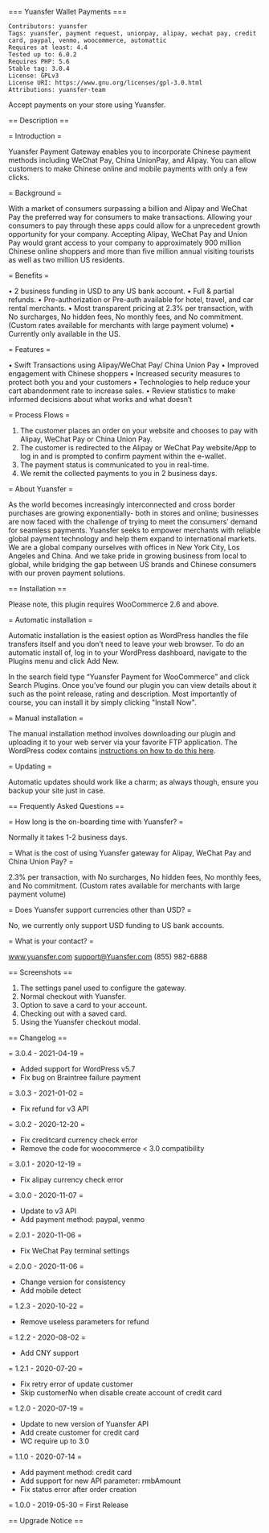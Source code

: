 === Yuansfer Wallet Payments ===

```
Contributors: yuansfer
Tags: yuansfer, payment request, unionpay, alipay, wechat pay, credit card, paypal, venmo, woocommerce, automattic
Requires at least: 4.4
Tested up to: 6.0.2
Requires PHP: 5.6
Stable tag: 3.0.4
License: GPLv3
License URI: https://www.gnu.org/licenses/gpl-3.0.html
Attributions: yuansfer-team
```

Accept payments on your store using Yuansfer.

== Description ==

= Introduction =

Yuansfer Payment Gateway enables you to incorporate Chinese payment methods including WeChat Pay, China UnionPay, and Alipay. You can allow customers to make Chinese online and mobile payments with only a few clicks.

= Background =

With a market of consumers surpassing a billion and Alipay and WeChat Pay the preferred way for consumers to make transactions. Allowing your consumers to pay through these apps could allow for a unprecedent growth opportunity for your company. Accepting Alipay, WeChat Pay and Union Pay would grant access to your company to approximately 900 million Chinese online shoppers and more than five million annual visiting tourists as well as two million US residents.

= Benefits =

•	2 business funding in USD to any US bank account.
•	Full & partial refunds.
•	Pre-authorization or Pre-auth available for hotel, travel, and car rental merchants.
•	Most transparent pricing at 2.3% per transaction, with No surcharges, No hidden fees, No monthly fees, and No commitment. (Custom rates available for merchants with large payment volume)
•	Currently only available in the US.

= Features =

•	Swift Transactions using Alipay/WeChat Pay/ China Union Pay
•	Improved engagement with Chinese shoppers
•	Increased security measures to protect both you and your customers
•	Technologies to help reduce your cart abandonment rate to increase sales.
•	Review statistics to make informed decisions about what works and what doesn’t

= Process Flows =

1.	The customer places an order on your website and chooses to pay with Alipay, WeChat Pay or China Union Pay.
2.	The customer is redirected to the Alipay or WeChat Pay website/App to log in and is prompted to confirm payment within the e-wallet.
3.	The payment status is communicated to you in real-time.
4.	We remit the collected payments to you in 2 business days.

= About Yuansfer =

As the world becomes increasingly interconnected and cross border purchases are growing exponentially- both in stores and online; businesses are now faced with the challenge of trying to meet the consumers’ demand for seamless payments.
Yuansfer seeks to empower merchants with reliable global payment technology and help them expand to international markets. We are a global company ourselves with offices in New York City, Los Angeles and China. And we take pride in growing business from local to global, while bridging the gap between US brands and Chinese consumers with our proven payment solutions.

== Installation ==

Please note, this plugin requires WooCommerce 2.6 and above.

= Automatic installation =

Automatic installation is the easiest option as WordPress handles the file transfers itself and you don’t need to leave your web browser. To
do an automatic install of, log in to your WordPress dashboard, navigate to the Plugins menu and click Add New.

In the search field type “Yuansfer Payment for WooCommerce” and click Search Plugins. Once you’ve found our plugin you can view details about it such as the point release, rating and description. Most importantly of course, you can install it by simply clicking "Install Now".

= Manual installation =

The manual installation method involves downloading our plugin and uploading it to your web server via your favorite FTP application. The WordPress codex contains [instructions on how to do this here](http://codex.wordpress.org/Managing_Plugins#Manual_Plugin_Installation).

= Updating =

Automatic updates should work like a charm; as always though, ensure you backup your site just in case.

== Frequently Asked Questions ==

= How long is the on-boarding time with Yuansfer? =

Normally it takes 1-2 business days.

= What is the cost of using Yuansfer gateway for Alipay, WeChat Pay and China Union Pay? =

2.3% per transaction, with No surcharges, No hidden fees, No monthly fees, and No commitment. (Custom rates available for merchants with large payment volume)

= Does Yuansfer support currencies other than USD? =

No, we currently only support USD funding to US bank accounts.

= What is your contact? =

www.yuansfer.com
support@Yuansfer.com
(855) 982-6888

== Screenshots ==

1. The settings panel used to configure the gateway.
2. Normal checkout with Yuansfer.
3. Option to save a card to your account.
4. Checking out with a saved card.
5. Using the Yuansfer checkout modal.

== Changelog ==

= 3.0.4 - 2021-04-19 =
* Added support for WordPress v5.7
* Fix bug on Braintree failure payment

= 3.0.3 - 2021-01-02 =
* Fix refund for v3 API

= 3.0.2 - 2020-12-20 =
* Fix creditcard currency check error
* Remove the code for woocommerce < 3.0 compatibility

= 3.0.1 - 2020-12-19 =
* Fix alipay currency check error

= 3.0.0 - 2020-11-07 =
* Update to v3 API
* Add payment method: paypal, venmo

= 2.0.1 - 2020-11-06 =
* Fix WeChat Pay terminal settings

= 2.0.0 - 2020-11-06 =
* Change version for consistency
* Add mobile detect

= 1.2.3 - 2020-10-22 =
* Remove useless parameters for refund

= 1.2.2 - 2020-08-02 =
* Add CNY support

= 1.2.1 - 2020-07-20 =
* Fix retry error of update customer
* Skip customerNo when disable create account of credit card

= 1.2.0 - 2020-07-19 =
* Update to new version of Yuansfer API
* Add create customer for credit card
* WC require up to 3.0

= 1.1.0 - 2020-07-14 =
* Add payment method: credit card
* Add support for new API parameter: rmbAmount
* Fix status error after order creation

= 1.0.0 - 2019-05-30 =
First Release

== Upgrade Notice ==

